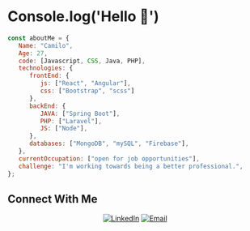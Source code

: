 # Console.log('Hello 👋')

```javascript
const aboutMe = {
   Name: "Camilo",
   Age: 27,
   code: [Javascript, CSS, Java, PHP],
   technologies: {
      frontEnd: {
         js: ["React", "Angular"],
         css: ["Bootstrap", "scss"]
      },
      backEnd: {
         JAVA: ["Spring Boot"],
         PHP: ["Laravel"],
         JS: ["Node"],
      },
      databases: ["MongoDB", "mySQL", "Firebase"],
   },
   currentOccupation: ["open for job opportunities"],
   challenge: "I'm working towards being a better professional.",
};
```

## Connect With Me

<p align="center">
<a href="https://www.linkedin.com/in/camilo-pg/" target="_blank"><img alt="LinkedIn" src="https://img.shields.io/badge/LinkedIn-@camilopg-blue?style=flat&logo=linkedin"></a>
<a href="mailto:cpachecogiancaspero@gmail.com"><img alt="Email" src="https://img.shields.io/badge/Email-cpachecogiancaspero@gmail.com-blue?style=flat&logo=gmail"></a>
</p>
